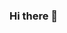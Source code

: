 ### Hi there 👋

<!--
**adxamovv/adxamovv** is a ✨ _special_ ✨ repository because its `README.md` (this file) appears on your GitHub profile.

Here are some ideas to get you started:

- 🌱 I’m currently learning Python
- 💬 Ask me about anything...

